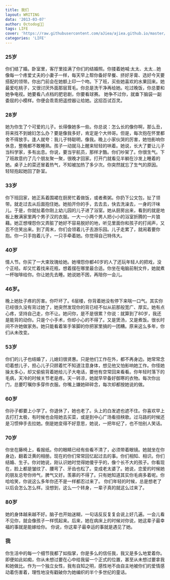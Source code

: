 ```yaml
---
title: 我们
layout: WRITING
data: '2013-03-07'
author: Octodog🐙🐶
tags: LIFE
cover: 'https://raw.githubusercontent.com/aJiea/ajiea.github.io/master/_posts/130307/COVER.JPG'
categories: 'LIFE'
---
```


### 25岁


你们结了婚。卧室里，客厅里挂满了你们的结婚照。你搂着她喊:太太、太太...她像每一个疼爱丈夫的小妻子一样，每天早上帮你备好早餐、挤好牙膏、选好今天要搭配的领带。你出门前会在她额上印一个吻。下了班，买些她喜欢的水果回来。她最爱吃桃子，又很讨厌外面那层茸毛。你总是洗干净再给她。吃过晚饭，你总要和她争电视。她要看八点档的肥皂剧，你要看球赛。
她争不过你，就垂下脑袋一副委屈的小模样。你便会乖乖把遥控器让给她。这招百试百灵。


### 28岁

她为你生了个可爱的儿子。长得像她多一些。你总说：怎么长的像你啊，那么丑，将来找不到媳妇怎么办？要是像我多好，肯定是个大帅哥。但是，每次抱在怀里都舍不得放手。逢人就夸：我儿子特聪明，像我。晚上小家伙哭的厉害，她怕影响你休息，整晚都不敢睡熟。孩子一动就马上醒来轻轻的哄着。她说，长大了要让儿子当科学家，多有出息。你说，要当宇航员，那样才酷。你们吵架了。你很生气。下了班故意约了几个朋友聚一聚，很晚才回家。打开门就看见半躺在沙发上睡着的她。桌子上的菜还冒着热气，不知被加热了多少次。你突然就忘了生气的原因。
轻轻抱起她回了卧室。


### 33岁

你下班回家，她正系着围裙在厨房忙着做饭，或者煮粥。你扔下公文包，扯了领带。就走过去从后面抱住她。她拍开你的手，去去去，快去洗澡去，一身的汗味儿。于是，你就扯着你刚上幼儿园的儿子进了浴室。她从厨房出来，看到的就是地板上散满家里两个男子汉的衣服。一大一小两个男人把小小的浴室折腾的一片狼藉。她正想埋怨你又弄脏了她好不容易脱好的地，听见里面你和孩子的打闹声，又忍不住笑出来。到了周末，你们会领着儿子去游乐园。儿子走累了，就闹着要你抱。你一只手抱着儿子，一只手牵着她。你觉得自己特伟大。


### 40岁

情人节。你买了一大束玫瑰给她。她埋怨你都40岁的人了还玩年轻人的把戏，没个正经。却又忙着找来花瓶，想着摆在哪里最合适。你坐在电脑前制文件，她就煮一杯咖啡给你。你让她先去睡。她说她不困，再陪你一会儿。


### 46岁。

晚上她肚子疼的厉害。你吓坏了。6层楼，你背着她没有停下来喘一口气。其实你已经很久没有背过她了，她突然发现你的背已经不似从前那般宽广、厚实。她有点心疼，坚持自己走，你不让。她问你，是不是很累？你说：就算到了80岁，我还是能背的动你。只是个小手术，你却小心的不得了。又是煲汤，又是煮饭。很长时间不许她做家务。她只能看着笨手笨脚的你把家里搞的一团糟。原来这么多年，你们从未改变。


### 53岁

你们的儿子也结婚了，儿媳妇很贤惠。只是他们工作在外，都不再身边。她常常念叨着想儿子，担心儿子只顾着忙不知道注意身体，想见他又怕影响她工作。你怪她操太多心，却又偷偷背着她给儿子大电话，要他有空常回来看看。你年轻时落下的毛病，天冷的时候关节老是疼。天一转凉，她就早早备好御寒的衣物。每次你出门，总要叮嘱你多穿件衣服。你嘴上嫌她碎碎念，每次却都按她说的做。


### 60岁

你孙子都要上小学了。你退休了，她也老了。头上的白发遮也遮不住。你喜欢早上去打打太极，有时候也会陪她去买菜，或是到中心广场看扭秧歌。过马路的时候还是习惯伸手去拉她。倒是她变得不好意思，她说，一把年纪了，也不怕别人笑话。


### 70岁

你坐在藤椅上，看报纸。你的眼睛已经有些看不清了，必须带着眼镜。她就坐在你身边，翻着泛黄的相册。现在的你们常常回忆起过去的事。你们相知、相识。你们结婚、生子。你对她说，刚认识她时觉得她傻乎乎的，像个长不大的孩子。你看现在，脸上都是皱纹了、腰弯了、牙齿也松了。变成老太婆了。她说，恋爱的时候她的朋友总夸你帅气，脾气又好。羡慕的不得了。只有她知道其实你毛病多着呢。你哈哈笑，你说这么多年你还不是一样都忍过来了。
你们年轻的时候，总是想老了以后会怎么怎么样。没想到，这么一个转身，一辈子真的就这么过来了。


### 80岁

她的身体越来越不好。脑子也开始迷糊，一句话反反复复会说上好几遍。一会儿看不见你，就会像孩子一样慌起来。后来，她在病床上的时候对你说，她这辈子最幸福的事就是能嫁给你。
你说，你这辈子最幸运的事就是遇见了她。


### 我

 你生活中的每一个细节我都了如指掌，你是多么的信任我，我又是多么地爱着你。即便如此如痴，你从未想过要在心中给我留一个正式的位置，甚至从未想过要拿我和她做比。作为一个独立女性，我有自知之明，感性地不由自主地被你们的爱情感动着伤害着，理性地没有戳破你为她编织的半个多世纪的童话。